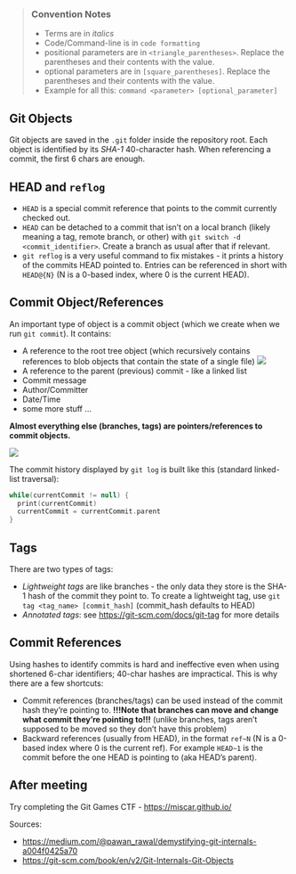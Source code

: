 > ### Convention Notes
> - Terms are in *italics*
> - Code/Command-line is in `code formatting`
>  - positional parameters are in `<triangle_parentheses>`. Replace the parentheses and their contents with the value.
>  - optional parameters are in `[square_parentheses]`. Replace the parentheses and their contents with the value.
>  - Example for all this: `command <parameter> [optional_parameter]`

## Git Objects
Git objects are saved in the `.git` folder inside the repository root. 
Each object is identified by its _SHA-1_ 40-character hash. When referencing a commit, the first 6 chars are enough.

## HEAD and `reflog`
- `HEAD` is a special commit reference that points to the commit currently checked out.
- `HEAD` can be detached to a commit that isn’t on a local branch (likely meaning a tag, remote branch, or other) with `git switch -d <commit_identifier>`. Create a branch as usual after that if relevant.
- `git reflog` is a very useful command to fix mistakes - it prints a history of the commits HEAD pointed to. Entries can be referenced in short with `HEAD@{N}` (N is a 0-based index, where 0 is the current HEAD).

## Commit Object/References
An important type of object is a commit object (which we create when we run `git commit`). It contains:
- A reference to the root tree object (which recursively contains references to blob objects that contain the state of a single file) ![](https://git-scm.com/book/en/v2/images/data-model-2.png)
- A reference to the parent (previous) commit - like a linked list
- Commit message
- Author/Committer
- Date/Time
- some more stuff ...

**Almost everything else (branches, tags) are pointers/references to commit objects.**

![](https://miro.medium.com/max/870/1*ixrYLiY4q629-e18Ru0kwg.png)

The commit history displayed by `git log` is built like this (standard linked-list traversal):
```kt
while(currentCommit != null) {
  print(currentCommit)
  currentCommit = currentCommit.parent
} 
```

## Tags
There are two types of tags:
- _Lightweight tags_ are like branches  - the only data they store is the SHA-1 hash of the commit they point to. 
  To create a lightweight tag, use `git tag <tag_name> [commit_hash]` (commit_hash defaults to HEAD)
- _Annotated tags_: see <https://git-scm.com/docs/git-tag> for more details

## Commit References
Using hashes to identify commits is hard and ineffective even when using shortened 6-char identifiers; 40-char hashes are impractical. This is why there are a few shortcuts:
- Commit references (branches/tags) can be used instead of the commit hash they’re pointing to. **!!!Note that branches can move and change what commit they’re pointing to!!!** (unlike branches, tags aren’t supposed to be moved so they don’t have this problem)
- Backward references (usually from HEAD), in the format `ref~N` (N is a 0-based index where 0 is the current ref). For example `HEAD~1` is the commit before the one HEAD is pointing to (aka HEAD’s parent). 

## After meeting
Try completing the Git Games CTF - <https://miscar.github.io/>

Sources:
- <https://medium.com/@pawan_rawal/demystifying-git-internals-a004f0425a70>
- <https://git-scm.com/book/en/v2/Git-Internals-Git-Objects>
